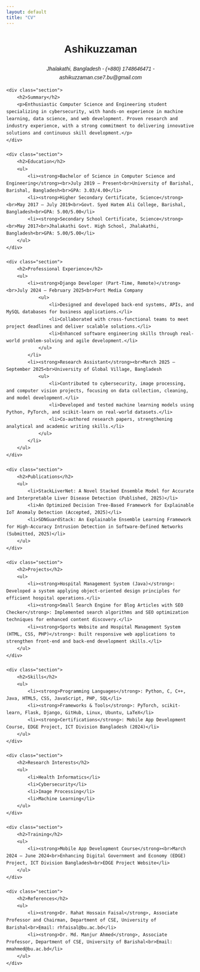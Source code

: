 ```yaml
---
layout: default
title: "CV"
---
```



 
<html lang="en">
<head>
    <meta charset="UTF-8">
    <meta name="viewport" content="width=device-width, initial-scale=1.0">
    <title>Ashikuzzaman - CV</title>
    <style>
        body { font-family: Arial, sans-serif; line-height: 1.6; margin: 0; padding: 20px; }
        .header { text-align: center; }
        .contact { font-style: italic; }
        .section { margin-bottom: 20px; }
        .section h2 { border-bottom: 2px solid #000; }
        .section ul { list-style-type: disc; padding-left: 20px; }
        .section li { margin-bottom: 10px; }
    </style>
</head>
<body>
    <div class="header">
        <h1>Ashikuzzaman</h1>
        <p class="contact">Jhalakathi, Bangladesh - (+880) 1748646471 - ashikuzzaman.cse7.bu@gmail.com</p>
    </div>

    <div class="section">
        <h2>Summary</h2>
        <p>Enthusiastic Computer Science and Engineering student specializing in cybersecurity, with hands-on experience in machine learning, data science, and web development. Proven research and industry experience, with a strong commitment to delivering innovative solutions and continuous skill development.</p>
    </div>

    <div class="section">
        <h2>Education</h2>
        <ul>
            <li><strong>Bachelor of Science in Computer Science and Engineering</strong><br>July 2019 – Present<br>University of Barishal, Barishal, Bangladesh<br>GPA: 3.03/4.00</li>
            <li><strong>Higher Secondary Certificate, Science</strong><br>May 2017 – July 2019<br>Govt. Syed Hatem Ali College, Barishal, Bangladesh<br>GPA: 5.00/5.00</li>
            <li><strong>Secondary School Certificate, Science</strong><br>May 2017<br>Jhalakathi Govt. High School, Jhalakathi, Bangladesh<br>GPA: 5.00/5.00</li>
        </ul>
    </div>

    <div class="section">
        <h2>Professional Experience</h2>
        <ul>
            <li><strong>Django Developer (Part-Time, Remote)</strong><br>July 2024 – February 2025<br>Fort Media Company
                <ul>
                    <li>Designed and developed back-end systems, APIs, and MySQL databases for business applications.</li>
                    <li>Collaborated with cross-functional teams to meet project deadlines and deliver scalable solutions.</li>
                    <li>Enhanced software engineering skills through real-world problem-solving and agile development.</li>
                </ul>
            </li>
            <li><strong>Research Assistant</strong><br>March 2025 – September 2025<br>University of Global Village, Bangladesh
                <ul>
                    <li>Contributed to cybersecurity, image processing, and computer vision projects, focusing on data collection, cleaning, and model development.</li>
                    <li>Developed and tested machine learning models using Python, PyTorch, and scikit-learn on real-world datasets.</li>
                    <li>Co-authored research papers, strengthening analytical and academic writing skills.</li>
                </ul>
            </li>
        </ul>
    </div>

    <div class="section">
        <h2>Publications</h2>
        <ul>
            <li>StackLiverNet: A Novel Stacked Ensemble Model for Accurate and Interpretable Liver Disease Detection (Published, 2025)</li>
            <li>An Optimized Decision Tree-Based Framework for Explainable IoT Anomaly Detection (Accepted, 2025)</li>
            <li>SDNGuardStack: An Explainable Ensemble Learning Framework for High-Accuracy Intrusion Detection in Software-Defined Networks (Submitted, 2025)</li>
        </ul>
    </div>

    <div class="section">
        <h2>Projects</h2>
        <ul>
            <li><strong>Hospital Management System (Java)</strong>: Developed a system applying object-oriented design principles for efficient hospital operations.</li>
            <li><strong>Small Search Engine for Blog Articles with SEO Checker</strong>: Implemented search algorithms and SEO optimization techniques for enhanced content discovery.</li>
            <li><strong>Sports Website and Hospital Management System (HTML, CSS, PHP)</strong>: Built responsive web applications to strengthen front-end and back-end development skills.</li>
        </ul>
    </div>

    <div class="section">
        <h2>Skills</h2>
        <ul>
            <li><strong>Programming Languages</strong>: Python, C, C++, Java, HTML5, CSS, JavaScript, PHP, SQL</li>
            <li><strong>Frameworks & Tools</strong>: PyTorch, scikit-learn, Flask, Django, GitHub, Linux, Ubuntu, LaTeX</li>
            <li><strong>Certifications</strong>: Mobile App Development Course, EDGE Project, ICT Division Bangladesh (2024)</li>
        </ul>
    </div>

    <div class="section">
        <h2>Research Interests</h2>
        <ul>
            <li>Health Informatics</li>
            <li>Cybersecurity</li>
            <li>Image Processing</li>
            <li>Machine Learning</li>
        </ul>
    </div>

    <div class="section">
        <h2>Training</h2>
        <ul>
            <li><strong>Mobile App Development Course</strong><br>March 2024 – June 2024<br>Enhancing Digital Government and Economy (EDGE) Project, ICT Division Bangladesh<br>EDGE Project Website</li>
        </ul>
    </div>

    <div class="section">
        <h2>References</h2>
        <ul>
            <li><strong>Dr. Rahat Hossain Faisal</strong>, Associate Professor and Chairman, Department of CSE, University of Barishal<br>Email: rhfaisal@bu.ac.bd</li>
            <li><strong>Dr. Md. Manjur Ahmed</strong>, Associate Professor, Department of CSE, University of Barishal<br>Email: mmahmed@bu.ac.bd</li>
        </ul>
    </div>
</body>
</html>
